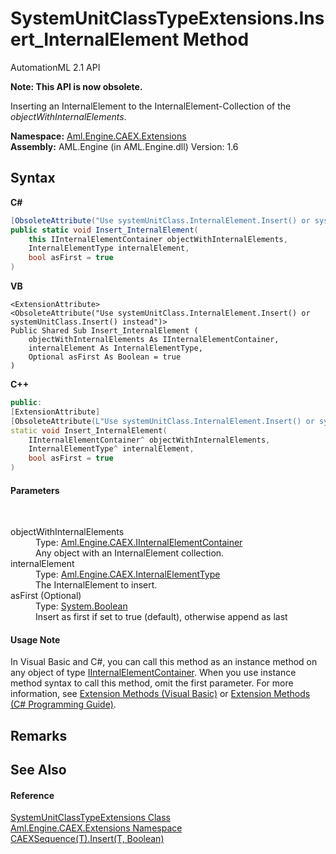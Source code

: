 # SystemUnitClassTypeExtensions.Insert_InternalElement Method 
AutomationML 2.1 API 

**Note: This API is now obsolete.**

Inserting an InternalElement to the InternalElement-Collection of the *objectWithInternalElements*.

**Namespace:**&nbsp;<a href="N_Aml_Engine_CAEX_Extensions">Aml.Engine.CAEX.Extensions</a><br />**Assembly:**&nbsp;AML.Engine (in AML.Engine.dll) Version: 1.6

## Syntax

**C#**<br />
``` C#
[ObsoleteAttribute("Use systemUnitClass.InternalElement.Insert() or systemUnitClass.Insert() instead")]
public static void Insert_InternalElement(
	this IInternalElementContainer objectWithInternalElements,
	InternalElementType internalElement,
	bool asFirst = true
)
```

**VB**<br />
``` VB
<ExtensionAttribute>
<ObsoleteAttribute("Use systemUnitClass.InternalElement.Insert() or systemUnitClass.Insert() instead")>
Public Shared Sub Insert_InternalElement ( 
	objectWithInternalElements As IInternalElementContainer,
	internalElement As InternalElementType,
	Optional asFirst As Boolean = true
)
```

**C++**<br />
``` C++
public:
[ExtensionAttribute]
[ObsoleteAttribute(L"Use systemUnitClass.InternalElement.Insert() or systemUnitClass.Insert() instead")]
static void Insert_InternalElement(
	IInternalElementContainer^ objectWithInternalElements, 
	InternalElementType^ internalElement, 
	bool asFirst = true
)
```


#### Parameters
&nbsp;<dl><dt>objectWithInternalElements</dt><dd>Type: <a href="T_Aml_Engine_CAEX_IInternalElementContainer">Aml.Engine.CAEX.IInternalElementContainer</a><br />Any object with an InternalElement collection.</dd><dt>internalElement</dt><dd>Type: <a href="T_Aml_Engine_CAEX_InternalElementType">Aml.Engine.CAEX.InternalElementType</a><br />The InternalElement to insert.</dd><dt>asFirst (Optional)</dt><dd>Type: <a href="https://docs.microsoft.com/dotnet/api/system.boolean" target="_parent" rel="noopener noreferrer">System.Boolean</a><br />Insert as first if set to true (default), otherwise append as last</dd></dl>

#### Usage Note
In Visual Basic and C#, you can call this method as an instance method on any object of type <a href="T_Aml_Engine_CAEX_IInternalElementContainer">IInternalElementContainer</a>. When you use instance method syntax to call this method, omit the first parameter. For more information, see <a href="https://docs.microsoft.com/dotnet/visual-basic/programming-guide/language-features/procedures/extension-methods" target="_blank" rel="noopener noreferrer">Extension Methods (Visual Basic)</a> or <a href="https://docs.microsoft.com/dotnet/csharp/programming-guide/classes-and-structs/extension-methods" target="_blank" rel="noopener noreferrer">Extension Methods (C# Programming Guide)</a>.

## Remarks


## See Also


#### Reference
<a href="T_Aml_Engine_CAEX_Extensions_SystemUnitClassTypeExtensions">SystemUnitClassTypeExtensions Class</a><br /><a href="N_Aml_Engine_CAEX_Extensions">Aml.Engine.CAEX.Extensions Namespace</a><br /><a href="M_Aml_Engine_CAEX_CAEXSequence_1_Insert">CAEXSequence(T).Insert(T, Boolean)</a><br />